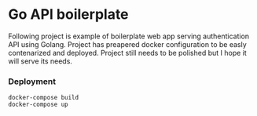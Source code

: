 # Go API boilerplate

Following project  is example of boilerplate web app serving authentication API using Golang. Project  has preapered docker configuration to be easly contenarized and deployed. Project still needs to be polished  but I hope it will serve its needs.

### Deployment
```
docker-compose build
docker-compose up
```